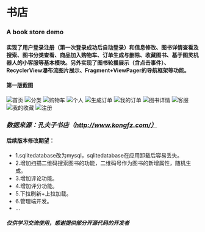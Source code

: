 # 书店
### A book store demo

#### 实现了用户登录注册（第一次登录成功后自动登录）和信息修改、图书详情查看及搜索、图书分类查看、商品加入购物车、订单生成与删除、收藏图书、基于图灵机器人的小客服等基本模块。另外实现了图书轮播展示（含点击事件）、RecyclerView瀑布流图片展示、Fragment+ViewPager的导航框架等功能。

#### 第一版截图
![首页](https://github.com/Anleeno-Xu/StoreDemo/blob/master/app/src/main/assets/p1.png)
![分类](https://github.com/Anleeno-Xu/StoreDemo/blob/master/app/src/main/assets/p2.png)
![购物车](https://github.com/Anleeno-Xu/StoreDemo/blob/master/app/src/main/assets/p3.png)
![个人](https://github.com/Anleeno-Xu/StoreDemo/blob/master/app/src/main/assets/p4.png)
![生成订单](https://github.com/Anleeno-Xu/StoreDemo/blob/master/app/src/main/assets/p5.png)
![我的订单](https://github.com/Anleeno-Xu/StoreDemo/blob/master/app/src/main/assets/p6.png)
![图书详情](https://github.com/Anleeno-Xu/StoreDemo/blob/master/app/src/main/assets/p7.png)
![客服](https://github.com/Anleeno-Xu/StoreDemo/blob/master/app/src/main/assets/p8.png)
![我的收藏](https://github.com/Anleeno-Xu/StoreDemo/blob/master/app/src/main/assets/p9.png)
![注册](https://github.com/Anleeno-Xu/StoreDemo/blob/master/app/src/main/assets/p10.png)

### *数据来源：孔夫子书店（http://www.kongfz.com/）*

#### 后续版本修改期望：
* 1.sqlitedatabase改为mysql，sqlitedatabase在应用卸载后容易丢失。
* 2.增加扫描二维码搜索图书的功能，二维码号作为图书的新增属性，随机生成。
* 3.增加评论功能。
* 4.增加评分功能。
* 5.下拉刷新+上拉加载。
* 6.管理端开发。
* ...

##### 仅供学习交流使用，感谢提供部分开源代码的开发者
